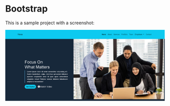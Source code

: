 # Bootstrap


This is a sample project with a screenshot:

![Home Page Screenshot](./screenshot.png)

